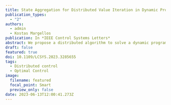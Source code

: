 ```yaml
---
title: State Aggregation for Distributed Value Iteration in Dynamic Programming
publication_types:
  - "2"
authors:
  - admin
  - Kostas Margellos
publication: In *IEEE Control Systems Letters*
abstract: We propose a distributed algorithm to solve a dynamic programming problem with multiple agents, where each agent has only partial knowledge of the state transition probabilities and costs. We provide consensus proofs for the presented algorithm and derive error bounds of the obtained value function with respect to what is considered as the "true solution" obtained from conventional value iteration. To minimize communication overhead between agents, state costs are aggregated and shared between agents only when the updated costs are expected to influence the solution of other agents significantly. We demonstrate the efficacy of the proposed distributed aggregation method to a large-scale urban traffic routing problem. Individual agents compute the fastest route to a common access point and share local congestion information with other agents allowing for fully distributed routing with minimal communication between agents.
draft: false
featured: true
doi: 10.1109/LCSYS.2023.3285655
tags:
  - Distributed control
  - Optimal Control
image:
  filename: featured
  focal_point: Smart
  preview_only: false
date: 2023-06-13T12:00:41.273Z
---
```

